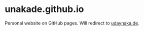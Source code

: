 # unakade.github.io
Personal website on GitHub pages. Will redirect to [udaynaka.de](https://udaynaka.de).
